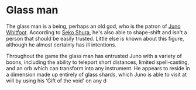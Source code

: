 # Glass man
The glass man is a being, perhaps an old god, who is the patron of [Juno Whitfoot](../../Player%20Characters/Juno%20Whitfoot.md). According to [Seko Shura](../Carthian/Seko%20Shura.md), he's also able to shape-shift and isn't a person that should be easily trusted. Little else is known about this figure, although he almost certainly has ill intentions. 

Throughout the game the glass man has entrusted Juno with a variety of boons, including the ability to teleport short distances, limited spell-casting, and an orb which can transform into any instrument. He appears to reside in a dimension made up entirely of glass shards, which Juno is able to visit at will by using his ‘Gift of the void’ on any d